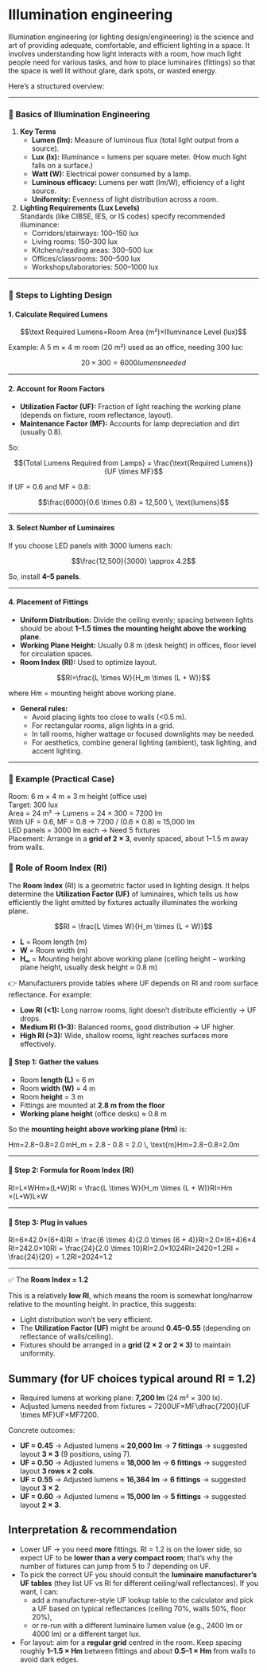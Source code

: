 # Illumination engineering

Illumination engineering (or lighting design/engineering) is the science and art of providing adequate, comfortable, and efficient lighting in a space. It involves understanding how light interacts with a room, how much light people need for various tasks, and how to place luminaires (fittings) so that the space is well lit without glare, dark spots, or wasted energy.

Here’s a structured overview:

***

### 🔹 Basics of Illumination Engineering

1. **Key Terms**
   * **Lumen (lm):** Measure of luminous flux (total light output from a source).
   * **Lux (lx):** Illuminance = lumens per square meter. (How much light falls on a surface.)
   * **Watt (W):** Electrical power consumed by a lamp.
   * **Luminous efficacy:** Lumens per watt (lm/W), efficiency of a light source.
   * **Uniformity:** Evenness of light distribution across a room.
2. **Lighting Requirements (Lux Levels)**\
   Standards (like CIBSE, IES, or IS codes) specify recommended illuminance:
   * Corridors/stairways: 100–150 lux
   * Living rooms: 150–300 lux
   * Kitchens/reading areas: 300–500 lux
   * Offices/classrooms: 300–500 lux
   * Workshops/laboratories: 500–1000 lux

***

### 🔹 Steps to Lighting Design

#### 1. Calculate Required Lumens

$$\text Required Lumens=Room Area (m²)×Illuminance Level (lux)$$

Example: A 5 m × 4 m room (20 m²) used as an office, needing 300 lux:

$$20×300=6000 lumens needed$$

***

#### 2. Account for Room Factors

* **Utilization Factor (UF):** Fraction of light reaching the working plane (depends on fixture, room reflectance, layout).
* **Maintenance Factor (MF):** Accounts for lamp depreciation and dirt (usually 0.8).

So:

$${Total Lumens Required from Lamps} = \frac{\text{Required Lumens}}{UF \times MF}$$

If UF = 0.6 and MF = 0.8:

$$\frac{6000}{0.6 \times 0.8} = 12,500 \, \text{lumens}$$

***

#### 3. Select Number of Luminaires

If you choose LED panels with 3000 lumens each:

$$\frac{12,500}{3000} \approx 4.2$$

So, install **4–5 panels**.

***

#### 4. Placement of Fittings

* **Uniform Distribution:** Divide the ceiling evenly; spacing between lights should be about **1–1.5 times the mounting height above the working plane**.
* **Working Plane Height:** Usually 0.8 m (desk height) in offices, floor level for circulation spaces.
* **Room Index (RI):** Used to optimize layout.



$$RI=\frac{L \times W}{H_m \times (L + W)}$$



where Hm​ = mounting height above working plane.

* **General rules:**
  * Avoid placing lights too close to walls (<0.5 m).
  * For rectangular rooms, align lights in a grid.
  * In tall rooms, higher wattage or focused downlights may be needed.
  * For aesthetics, combine general lighting (ambient), task lighting, and accent lighting.

***

### 🔹 Example (Practical Case)

Room: 6 m × 4 m × 3 m height (office use)\
Target: 300 lux\
Area = 24 m² → Lumens = 24 × 300 = 7200 lm\
With UF = 0.6, MF = 0.8 → 7200 / (0.6 × 0.8) ≈ 15,000 lm\
LED panels = 3000 lm each → Need 5 fixtures\
Placement: Arrange in a **grid of 2 × 3**, evenly spaced, about 1–1.5 m away from walls.

### 🔹 Role of **Room Index (RI)**

The **Room Index** (RI) is a geometric factor used in lighting design. It helps determine the **Utilization Factor (UF)** of luminaires, which tells us how efficiently the light emitted by fixtures actually illuminates the working plane.

$$RI = \frac{L \times W}{H_m \times (L + W)}$$

* **L** = Room length (m)
* **W** = Room width (m)
* **Hₘ** = Mounting height above working plane (ceiling height − working plane height, usually desk height ≈ 0.8 m)

👉 Manufacturers provide tables where UF depends on RI and room surface reflectance. For example:

* **Low RI (<1):** Long narrow rooms, light doesn’t distribute efficiently → UF drops.
* **Medium RI (1–3):** Balanced rooms, good distribution → UF higher.
* **High RI (>3):** Wide, shallow rooms, light reaches surfaces more effectively.

#### 🔹 Step 1: Gather the values

* Room **length (L)** = 6 m
* Room **width (W)** = 4 m
* Room **height** = 3 m
* Fittings are mounted at **2.8 m from the floor**
* **Working plane height** (office desks) ≈ 0.8 m

So the **mounting height above working plane (Hm)** is:

Hm=2.8−0.8=2.0 mH\_m = 2.8 - 0.8 = 2.0 \\, \text{m}Hm​=2.8−0.8=2.0m

***

#### 🔹 Step 2: Formula for Room Index (RI)

RI=L×WHm×(L+W)RI = \frac{L \times W}{H\_m \times (L + W)}RI=Hm​×(L+W)L×W​

***

#### 🔹 Step 3: Plug in values

RI=6×42.0×(6+4)RI = \frac{6 \times 4}{2.0 \times (6 + 4)}RI=2.0×(6+4)6×4​ RI=242.0×10RI = \frac{24}{2.0 \times 10}RI=2.0×1024​ RI=2420=1.2RI = \frac{24}{20} = 1.2RI=2024​=1.2

***

✅ The **Room Index = 1.2**

This is a relatively **low RI**, which means the room is somewhat long/narrow relative to the mounting height. In practice, this suggests:

* Light distribution won’t be very efficient.
* The **Utilization Factor (UF)** might be around **0.45–0.55** (depending on reflectance of walls/ceiling).
* Fixtures should be arranged in a **grid (2 × 2 or 2 × 3)** to maintain uniformity.

## Summary (for UF choices typical around RI = 1.2)

* Required lumens at working plane: **7,200 lm** (24 m² × 300 lx).
* Adjusted lumens needed from fixtures = 7200UF×MF\dfrac{7200}{UF \times MF}UF×MF7200​.

Concrete outcomes:

* **UF = 0.45** → Adjusted lumens ≈ **20,000 lm** → **7 fittings** → suggested layout **3 × 3** (9 positions, using 7).
* **UF = 0.50** → Adjusted lumens ≈ **18,000 lm** → **6 fittings** → suggested layout **3 rows × 2 cols**.
* **UF = 0.55** → Adjusted lumens ≈ **16,364 lm** → **6 fittings** → suggested layout **3 × 2**.
* **UF = 0.60** → Adjusted lumens ≈ **15,000 lm** → **5 fittings** → suggested layout **2 × 3**.

## Interpretation & recommendation

* Lower UF → you need **more** fittings. RI = 1.2 is on the lower side, so expect UF to be **lower than a very compact room**; that’s why the number of fixtures can jump from 5 to 7 depending on UF.
* To pick the correct UF you should consult the **luminaire manufacturer’s UF tables** (they list UF vs RI for different ceiling/wall reflectances). If you want, I can:
  * add a manufacturer-style UF lookup table to the calculator and pick a UF based on typical reflectances (ceiling 70%, walls 50%, floor 20%),
  * or re-run with a different luminaire lumen value (e.g., 2400 lm or 4000 lm) or a different target lux.
* For layout: aim for a **regular grid** centred in the room. Keep spacing roughly **1–1.5 × Hm** between fittings and about **0.5–1 × Hm** from walls to avoid dark edges.
